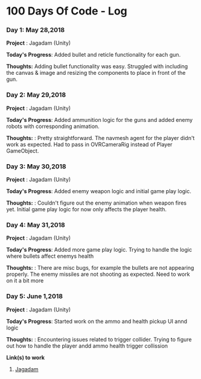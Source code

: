 # 100 Days Of Code - Log

### Day 1: May 28,2018

**Project** : Jagadam (Unity)

**Today's Progress**: Added bullet and reticle functionality for each gun.

**Thoughts:** Adding bullet functionality was easy. Struggled with including the canvas & image and resizing the components to place in front of the gun.

### Day 2: May 29,2018

**Project** : Jagadam (Unity)

**Today's Progress**: Added ammunition logic for the guns and added enemy robots with corresponding animation.

**Thoughts:** : Pretty straightforward. The navmesh agent for the player didn't work as expected. Had to pass in OVRCameraRig instead of Player GameObject.

### Day 3: May 30,2018

**Project** : Jagadam (Unity)

**Today's Progress**: Added enemy weapon logic and initial game play logic.

**Thoughts:** : Couldn't figure out the enemy animation when weapon fires yet. Initial game play logic for now only affects the player health.

### Day 4: May 31,2018

**Project** : Jagadam (Unity)

**Today's Progress**: Added more game play logic. Trying to handle the logic where bullets affect enemys health

**Thoughts:** : There are misc bugs, for example the bullets are not appearing properly. The enemy missiles are not shooting as expected. Need to work on it a bit more

### Day 5: June 1,2018

**Project** : Jagadam (Unity)

**Today's Progress**: Started work on the ammo and  health pickup UI annd logic

**Thoughts:** : Encountering issues related to trigger collider. Trying to figure out how to handle the player andd ammo health trigger collission

**Link(s) to work**
1. [Jagadam](https://github.com/nirvanalab/Jagadam)

